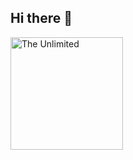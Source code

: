## Hi there 👋

<img src="https://github.com/AlexeyShpavda/alexeyshpavda/blob/master/assets/the_unlimited.webp" alt="The Unlimited" width="180"/>

<!--
**denisTorpeda/denisTorpeda** is a ✨ _special_ ✨ repository because its `README.md` (this file) appears on your GitHub profile.

Here are some ideas to get you started:

- 🔭 I’m currently working on ...
- 🌱 I’m currently learning ...
- 👯 I’m looking to collaborate on ...
- 🤔 I’m looking for help with ...
- 💬 Ask me about ...
- 📫 How to reach me: ...
- 😄 Pronouns: ...
- ⚡ Fun fact: ...
-->
